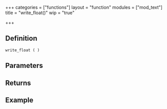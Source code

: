 +++
categories = ["functions"]
layout = "function"
modules = ["mod_text"]
title = "write_float()"
wip = "true"

+++

## Definition

    write_float ( )

## Parameters

## Returns

## Example

```
```
